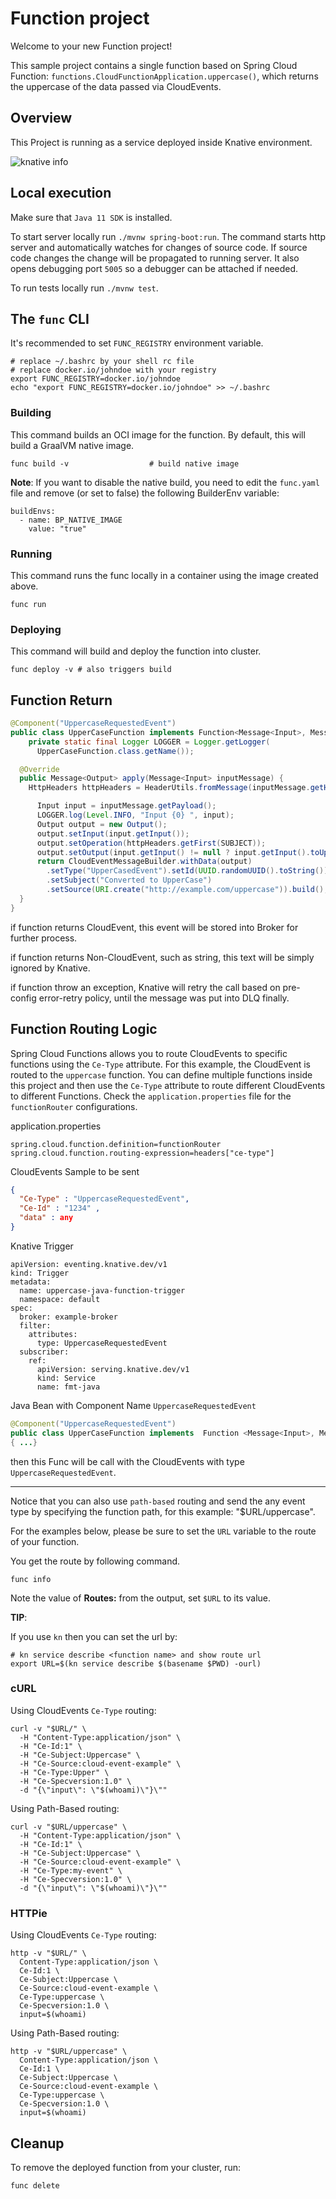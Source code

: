 # Function project

Welcome to your new Function project!

This sample project contains a single function based on Spring Cloud Function: `functions.CloudFunctionApplication.uppercase()`, which returns the uppercase of the data passed via CloudEvents.

## Overview

This Project is running as a service deployed inside Knative environment.

![knative info](./overview.jpg "knative-diagram")

## Local execution

Make sure that `Java 11 SDK` is installed.

To start server locally run `./mvnw spring-boot:run`.
The command starts http server and automatically watches for changes of source code.
If source code changes the change will be propagated to running server. It also opens debugging port `5005`
so a debugger can be attached if needed.

To run tests locally run `./mvnw test`.

## The `func` CLI

It's recommended to set `FUNC_REGISTRY` environment variable.

```shell script
# replace ~/.bashrc by your shell rc file
# replace docker.io/johndoe with your registry
export FUNC_REGISTRY=docker.io/johndoe
echo "export FUNC_REGISTRY=docker.io/johndoe" >> ~/.bashrc
```

### Building

This command builds an OCI image for the function. By default, this will build a GraalVM native image.

```shell script
func build -v                  # build native image
```

**Note**: If you want to disable the native build, you need to edit the `func.yaml` file and
remove (or set to false) the following BuilderEnv variable:
```
buildEnvs:
  - name: BP_NATIVE_IMAGE
    value: "true"
```


### Running

This command runs the func locally in a container
using the image created above.

```shell script
func run
```

### Deploying

This command will build and deploy the function into cluster.

```shell script
func deploy -v # also triggers build
```

## Function Return

```java
@Component("UppercaseRequestedEvent")
public class UpperCaseFunction implements Function<Message<Input>, Message<Output>> {
    private static final Logger LOGGER = Logger.getLogger(
      UpperCaseFunction.class.getName());

  @Override
  public Message<Output> apply(Message<Input> inputMessage) {
    HttpHeaders httpHeaders = HeaderUtils.fromMessage(inputMessage.getHeaders());

      Input input = inputMessage.getPayload();
      LOGGER.log(Level.INFO, "Input {0} ", input);
      Output output = new Output();
      output.setInput(input.getInput());
      output.setOperation(httpHeaders.getFirst(SUBJECT));
      output.setOutput(input.getInput() != null ? input.getInput().toUpperCase() : "NO DATA");
      return CloudEventMessageBuilder.withData(output)
        .setType("UpperCasedEvent").setId(UUID.randomUUID().toString())
        .setSubject("Converted to UpperCase")
        .setSource(URI.create("http://example.com/uppercase")).build();
  }
}
```

if function returns CloudEvent, this event will be stored into Broker for further process.

if function returns Non-CloudEvent, such as string, this text will be simply ignored by Knative.

if function throw an exception, Knative will retry the call based on pre-config error-retry policy, until the message was put into DLQ finally. 


## Function Routing Logic

Spring Cloud Functions allows you to route CloudEvents to specific functions using the `Ce-Type` attribute.
For this example, the CloudEvent is routed to the `uppercase` function. You can define multiple functions inside this project
and then use the `Ce-Type` attribute to route different CloudEvents to different Functions.
Check the `application.properties` file for the `functionRouter` configurations.

application.properties
```
spring.cloud.function.definition=functionRouter
spring.cloud.function.routing-expression=headers["ce-type"]
```

CloudEvents Sample to be sent
```json
{
  "Ce-Type" : "UppercaseRequestedEvent",
  "Ce-Id" : "1234" ,
  "data" : any
}
```

Knative Trigger
```
apiVersion: eventing.knative.dev/v1
kind: Trigger
metadata:
  name: uppercase-java-function-trigger
  namespace: default
spec:
  broker: example-broker
  filter:
    attributes:
      type: UppercaseRequestedEvent
  subscriber:
    ref:
      apiVersion: serving.knative.dev/v1
      kind: Service
      name: fmt-java
```

Java Bean with Component Name `UppercaseRequestedEvent`
```java
@Component("UppercaseRequestedEvent")
public class UpperCaseFunction implements  Function <Message<Input>, Message<Output>> 
{ ...}
```

then this Func will be call with the CloudEvents with type `UppercaseRequestedEvent`.

---

Notice that you can also use `path-based` routing and send the any event type by specifying the function path,
for this example: "$URL/uppercase".

For the examples below, please be sure to set the `URL` variable to the route of your function.

You get the route by following command.

```shell script
func info
```

Note the value of **Routes:** from the output, set `$URL` to its value.

__TIP__:

If you use `kn` then you can set the url by:

```shell script
# kn service describe <function name> and show route url
export URL=$(kn service describe $(basename $PWD) -ourl)
```

### cURL

Using CloudEvents `Ce-Type` routing:
```shell script
curl -v "$URL/" \
  -H "Content-Type:application/json" \
  -H "Ce-Id:1" \
  -H "Ce-Subject:Uppercase" \
  -H "Ce-Source:cloud-event-example" \
  -H "Ce-Type:Upper" \
  -H "Ce-Specversion:1.0" \
  -d "{\"input\": \"$(whoami)\"}\""
```

Using Path-Based routing:
```shell script
curl -v "$URL/uppercase" \
  -H "Content-Type:application/json" \
  -H "Ce-Id:1" \
  -H "Ce-Subject:Uppercase" \
  -H "Ce-Source:cloud-event-example" \
  -H "Ce-Type:my-event" \
  -H "Ce-Specversion:1.0" \
  -d "{\"input\": \"$(whoami)\"}\""
```

### HTTPie

Using CloudEvents `Ce-Type` routing:
```shell script
http -v "$URL/" \
  Content-Type:application/json \
  Ce-Id:1 \
  Ce-Subject:Uppercase \
  Ce-Source:cloud-event-example \
  Ce-Type:uppercase \
  Ce-Specversion:1.0 \
  input=$(whoami)
```

Using Path-Based routing:
```shell script
http -v "$URL/uppercase" \
  Content-Type:application/json \
  Ce-Id:1 \
  Ce-Subject:Uppercase \
  Ce-Source:cloud-event-example \
  Ce-Type:uppercase \
  Ce-Specversion:1.0 \
  input=$(whoami)
```

## Cleanup

To remove the deployed function from your cluster, run:

```shell
func delete
```
